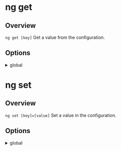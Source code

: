 <!-- Links in /docs/documentation should NOT have `.md` at the end, because they end up in our wiki at release. -->

# ng get

## Overview
`ng get [key]` Get a value from the configuration.

## Options
<details>
  <summary>global</summary>
  <p>
    <code>--global</code> <em>default value: false</em>
  </p>
  <p>
    Get the value in the global configuration (in your home directory).
  </p>
</details>


# ng set

## Overview
`ng set [key]=[value]` Set a value in the configuration.

## Options
<details>
  <summary>global</summary>
  <p>
    <code>--global</code> <em>default value: false</em>
  </p>
  <p>
    Get the value in the global configuration (in your home directory).
  </p>
</details>
